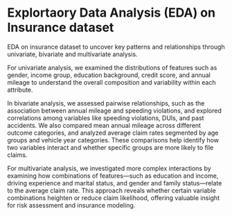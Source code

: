 # Explortaory Data Analysis (EDA) on Insurance dataset
EDA on insurance dataset to uncover key patterns and relationships through univariate, bivariate and multivariate analysis. 

For univariate analysis, we examined the distributions of features such as gender, income group, education background, credit score, and annual mileage to understand the overall composition and variability within each attribute.

In bivariate analysis, we assessed pairwise relationships, such as the association between annual mileage and speeding violations, and explored correlations among variables like speeding violations, DUIs, and past accidents. We also compared mean annual mileage across different outcome categories, and analyzed average claim rates segmented by age groups and vehicle year categories. These comparisons help identify how two variables interact and whether specific groups are more likely to file claims.

For multivariate analysis, we investigated more complex interactions by examining how combinations of features—such as education and income, driving experience and marital status, and gender and family status—relate to the average claim rate. This approach reveals whether certain variable combinations heighten or reduce claim likelihood, offering valuable insight for risk assessment and insurance modeling.


